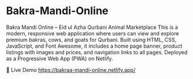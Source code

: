 # Bakra-Mandi-Online

Bakra Mandi Online – Eid ul Azha Qurbani Animal Marketplace
This is a modern, responsive web application where users can view and explore premium bakras, cows, and goats for Qurbani. Built using HTML, CSS, JavaScript, and Font Awesome, 
it includes a home page banner, product listings with images and prices, and navigation links to all pages. Deployed as a Progressive Web App (PWA) on Netlify.

🔗 Live Demo
https://bakraa-mandi-online.netlify.app/
